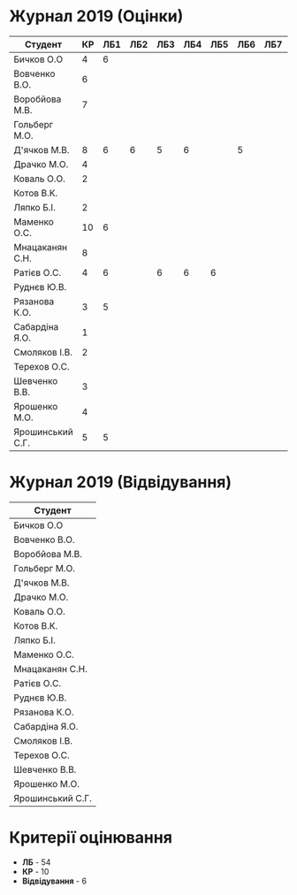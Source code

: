 # Журнал 2019 (Оцінки)

|Студент|КР|ЛБ1|ЛБ2|ЛБ3|ЛБ4|ЛБ5|ЛБ6|ЛБ7|ЛБ8|ЛБ9|
|-|-|-|-|-|-|-|-|-|-|-|
|Бичков О.О|4|6|||||||||
|Вовченко В.О.|6||||||||||
|Воробйова М.В.|7||||||||||
|Гольберг М.О.|||||||||||
|Д'ячков М.В.|8|6|6|5|6||5||||
|Драчко М.О.|4||||||||||
|Коваль О.О.|2||||||||||
|Котов В.К.|||||||||||
|Ляпко Б.І.|2||||||||||
|Маменко О.С.|10|6|||||||||
|Мнацаканян С.Н.|8||||||||||
|Ратієв О.С.|4|6||6|6|6|||||
|Руднєв Ю.В.|||||||||||
|Рязанова К.О.|3|5|||||||||
|Сабардіна Я.О.|1||||||||||
|Смоляков І.В.|2||||||||||
|Терехов О.С.|||||||||||
|Шевченко В.В.|3||||||||||
|Ярошенко М.О.|4||||||||||
|Ярошинський С.Г.|5|5|||||||||

# Журнал 2019 (Відвідування)

|Студент|
|-|
|Бичков О.О|
|Вовченко В.О.|
|Воробйова М.В.|
|Гольберг М.О.|
|Д'ячков М.В.|
|Драчко М.О.|
|Коваль О.О.|
|Котов В.К.|
|Ляпко Б.І.|
|Маменко О.С.|
|Мнацаканян С.Н.|
|Ратієв О.С.|
|Руднєв Ю.В.|
|Рязанова К.О.|
|Сабардіна Я.О.|
|Смоляков І.В.|
|Терехов О.С.|
|Шевченко В.В.|
|Ярошенко М.О.|
|Ярошинський С.Г.|

# Критерії оцінювання

- **ЛБ** - 54
- **КР** - 10
- **Відвідування** - 6